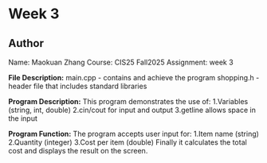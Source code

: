 # Week 3

## Author
Name: Maokuan Zhang
Course: CIS25 Fall2025
Assignment: week 3

**File Description:**
main.cpp - contains and achieve the program
shopping.h - header file that includes standard libraries

**Program Description:**
This program demonstrates the use of:
1.Variables (string, int, double)
2.cin/cout for input and output
3.getline allows space in the input

**Program Function:**
The program accepts user input for:
1.Item name (string)
2.Quantity (integer)
3.Cost per item (double)
Finally it calculates the total cost and displays the result on the screen.



